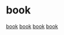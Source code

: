 # book

[book](https://github.com/munificent/craftinginterpreters)
[book](https://github.com/ehsanmok/create-your-own-lang-with-rust)
[book](https://github.com/shining1984/PL-Compiler-Resource)
[book](https://github.com/sdiehl/write-you-a-haskell)
